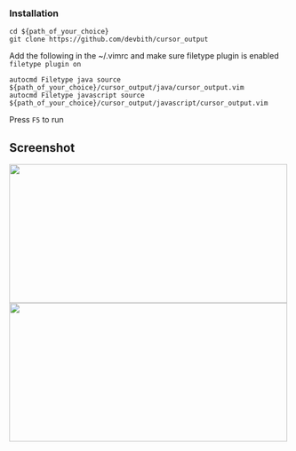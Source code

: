 ### Installation


```
cd ${path_of_your_choice}
git clone https://github.com/devbith/cursor_output

```
Add the following in the ~/.vimrc and make sure filetype plugin is enabled ```filetype plugin on```

```
autocmd Filetype java source ${path_of_your_choice}/cursor_output/java/cursor_output.vim
autocmd Filetype javascript source ${path_of_your_choice}/cursor_output/javascript/cursor_output.vim
```

Press ```F5``` to run


## Screenshot
<img src="https://lh3.googleusercontent.com/OmdL3tTibWazf-H6UCJ_98VifQfQuhWODLTP6fL615MxgdCEL5uFTeuecIqybhp5YnfPwjtx84fTqOFkpyRUXkNTaoW7_LblgHxM4cc0iuEpAE8k8XHV692Kl_a2e3JSYcYBgNwV-bs0n1c8XF7npHimZndyCT6z4WR0dJ-p0BIRyvG-DHc4nRSmo5LqG2FW02urKp9jnFCVMOfIAJ0MkXHf0qr-o2DJTdPxzH5usDMoLso8YY4it9YD-SEGRoZ-XLXmXjsO7sX1uiHG4-UCH0i7blYL9b_9GHARH4uDgECQRz-PsTQ1ADY6I3G5FN2BIZSFCo4VDPnfpM-RRzcCpv3Ma6GkESNY6Q4u5_ziQDKXv_2grpECrU-Iu50MsILKHJrrTMb3u-5KIxMyvKqr223Ne7H8gnKePQalQbx6i4SxDjW3y03HdmhBhzN2zpcshTERE5OKcqBfwpLhIMGG8Lhcc-NNvflH_sbY5rFEU7ToCm59vofr6h_MCGMBahE7FZ2cy0ymM0wJTzXi5m2K1ip1DqoVwLJi5zkf8lhEborm5Xnr3WmzUbPBwcIhcheMjwUXWdOyvJB_5bSyMi95mNFvJ9Bkq8_DYzfsN-tKkojLPq3oVFVyk_a7gVbxoLJYn6a9zIGGvB7LfvDPH5V4sD7r-jzY3bWo9tutG9P3xu9GfSRN341jb2toYPlLSXFfKLMV36OfNk3HDL-luXUG4xuH0HBpKxqK77BP2u3AeY8TUDD-ImJjtA0MUZuYsaxwyCs0xmWvj-XoA-gBoUxAMeofjYiBeZN7=w454-h220-no?authuser=0" width="500" height="250" />

<img src="https://lh3.googleusercontent.com/-ee4Z5_wFDucJGDhUiGW9VMADuTgTXQ3D9x9AJaGu3XZCgvba4ICFAfNf6a2w7xrM6FD5ub_biP8ROIHilbfShkx3hHynTdF5_NqwK9weQN79QwNXAYCaUjXH0-ofaBgoQY69_lxjqbENarx0wZzHe1TBaUwD3DSzcphRQDCCMSPz5SVZax_7TcXmnKANkS7Nsw7cSCCP3s75A8rb-B3Kq-o-5gsvq_aC5zlqQ4fXZpcxFmx5-k3LI31BwxAnewCHBp1wloyZptEwsrTXV0qXDGsp2No2DiOsi2dlqH10bykXwbtdNeqHrqs5cU1F9r0k6FM610F01ZeRQomILYXtscCq1lVynXZ01KjMr1G_U7Irx2i7eC_Esz51LbFshsf3sf8RIezLBa8fzTqea3wlR0np0drBkgE5slkHX49zYgjzV74KcqoBYl5apVgKhz8FxsBGfqnvAfDUZDvmV9JsdNyIBVkIc5FPTfed-UGb3fdYBWfVwRu9AbAgosM__UNt8170jD-rn5-hvwWKYCeMtiuyTzOj-F0hdB8ag2bRefeZePECHQ3Ct19fqaya7GopSEU5SGJjBZhCzSkEZ3BPaxd8gI7uF2v11bZwaGBqyAoj1di3Q-rkX-KaFrApfR95jlNASBAkM_j_UjfjNFFNjl9FzJYMJXPcgV2eEZG4YhS5MvS28NqDLTKsZgQKmfA51BU0gxQKk4rKCpZyUyLohY5ye_JKMubBLJm6PLRy2jFZXBRYusw6mVm8mbqGF8G9fOGKrmPvnPpY5H1uN5_Gnd6qGBZKOxC=w1304-h650-no?authuser=0"  width="500" height="250" />
 


